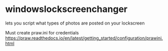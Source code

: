 # windowslockscreenchanger
lets you script what types of photos are posted on your lockscreen

Must create praw.ini for credentials
https://praw.readthedocs.io/en/latest/getting_started/configuration/prawini.html 